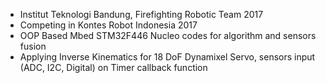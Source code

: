 - Institut Teknologi Bandung, Firefighting Robotic Team 2017
- Competing in Kontes Robot Indonesia 2017
- OOP Based Mbed STM32F446 Nucleo codes for algorithm and sensors fusion
- Applying Inverse Kinematics for 18 DoF Dynamixel Servo, sensors input (ADC, I2C, Digital) on Timer callback function


<!---
hansenmaster/hansenmaster is a ✨ special ✨ repository because its `README.md` (this file) appears on your GitHub profile.
You can click the Preview link to take a look at your changes.
--->
